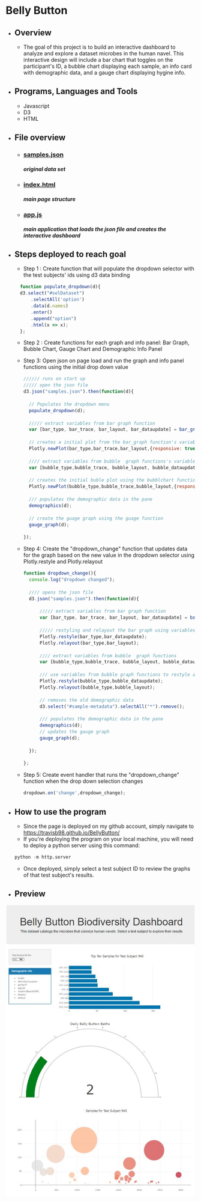 # Belly Button



- ## Overview

  - The goal of this project is to build an interactive dashboard to analyze and explore a dataset microbes in the human navel. This interactive design will include a bar chart that toggles on the participant's ID, a bubble chart displaying each sample, an info card with demographic data, and a gauge chart displaying hygine info.
  

- ## Programs, Languages and Tools
  - Javascript
  - D3
  - HTML
 

- ## File overview
  - ### [samples.json](samples.json)
    ##### *original data set*
  - ### [index.html](index.html)
    ##### *main page structure*
  - ### [app.js](static/js/app.js)
    ##### *main application that loads the json file and creates the interactive dashboard* 
 



- ## Steps deployed to reach goal
    - Step 1 : Create function that will populate the dropdown selector with the test subjects' ids using d3 data binding
    ```javascript
      function populate_dropdown(d){
      d3.select("#selDataset")
          .selectAll('option')
          .data(d.names)
          .enter()
          .append("option")
          .html(x => x);
      };
    ```
    - Step 2 : Create functions for each graph and info panel: Bar Graph, Bubble Chart, Gauge Chart and Demographic Info Panel

    - Step 3: Open json on page load and run the graph and info panel functions using the initial drop down value
        ```javascript
      ////// runs on start up
      ///// open the json file
      d3.json("samples.json").then(function(d){

          // Populates the dropdown menu
          populate_dropdown(d);

          ///// extract variables from bar graph function
          var [bar_type, bar_trace, bar_layout, bar_dataupdate] = bar_graph(d);

          // creates a initial plot from the bar_graph function's variables
          Plotly.newPlot(bar_type,bar_trace,bar_layout,{responsive: true}); /// i think i might be able to extract the variables from the graph function more cleanly

          //// extract variables from bubble  graph functions's variables
          var [bubble_type,bubble_trace, bubble_layout, bubble_dataupdate] = bubble_graph(d);

          // creates the initial buble plot using the bubblchart function
          Plotly.newPlot(bubble_type,bubble_trace,bubble_layout,{responsive: true});

          /// populates the demographic data in the pane
          demographics(d);

          // create the guage graph using the guage function
          gauge_graph(d);
          
      });
        ```
    - Step 4: Create the "dropdown_change" function that updates data for the graph based on the new value in the dropdown selector using Plotly.restyle and Plotly.relayout
        ```javascript
      function dropdown_change(){
          console.log("dropdown changed");

          //// opens the json file
          d3.json("samples.json").then(function(d){

              ///// extract variables from bar graph function
              var [bar_type, bar_trace, bar_layout, bar_dataupdate] = bar_graph(d);
              
              ///// restyling and relayout the bar graph using variables from the bar graph function
              Plotly.restyle(bar_type,bar_dataupdate);
              Plotly.relayout(bar_type,bar_layout);

              //// extract variables from bubble  graph functions
              var [bubble_type,bubble_trace, bubble_layout, bubble_dataupdate] = bubble_graph(d);

              /// use variables from bubble graph functions to restyle and relayout bubble chart
              Plotly.restyle(bubble_type,bubble_dataupdate);
              Plotly.relayout(bubble_type,bubble_layout);

              // removes the old demographic data
              d3.select("#sample-metadata").selectAll("*").remove();
              
              /// populates the demographic data in the pane
              demographics(d);
              // updates the gauge graph
              gauge_graph(d);

          });

      };
        ```    
    - Step 5: Create event handler that runs the "dropdown_change" function when the drop down selection changes
        ```javascript
        dropdown.on('change',dropdown_change);
        ```      



- ## How to use the program
  - Since the page is deployed on my github account, simply navigate to https://travisb98.github.io/BellyButton/ 
  - If you're deploying the program on your local machine, you will need to deploy a python server using this command:
  
  ```python
  python -m http.server
  ```
  - Once deployed, simply select a test subject ID to review the graphs of that test subject's results.

 - ## Preview

 ![preview](page_snip.jpg)





